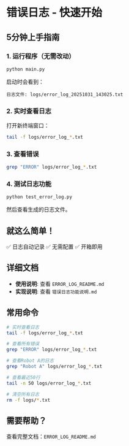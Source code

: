 # 错误日志 - 快速开始

## 5分钟上手指南

### 1. 运行程序（无需改动）

```bash
python main.py
```

启动时会看到：
```
日志文件: logs/error_log_20251031_143025.txt
```

### 2. 实时查看日志

打开新终端窗口：
```bash
tail -f logs/error_log_*.txt
```

### 3. 查看错误

```bash
grep "ERROR" logs/error_log_*.txt
```

### 4. 测试日志功能

```bash
python test_error_log.py
```

然后查看生成的日志文件。

## 就这么简单！

✅ 日志自动记录
✅ 无需配置
✅ 开箱即用

## 详细文档

- **使用说明**: 查看 `ERROR_LOG_README.md`
- **实现说明**: 查看 `错误日志功能说明.md`

## 常用命令

```bash
# 实时查看日志
tail -f logs/error_log_*.txt

# 查看所有错误
grep "ERROR" logs/error_log_*.txt

# 查看Robot A的日志
grep "Robot A" logs/error_log_*.txt

# 查看最近50行
tail -n 50 logs/error_log_*.txt

# 清空所有日志
rm -f logs/*.txt
```

## 需要帮助？

查看完整文档：`ERROR_LOG_README.md`

